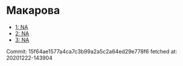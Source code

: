 # Макарова
- [1: NA](1.md)
- [2: NA](2.md)
- [3: NA](3.md)

Commit: 15f64ae1577a4ca7c3b99a2a5c2a64ed29e778f6
 fetched at: 20201222-143904
